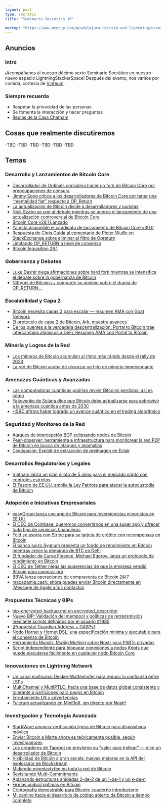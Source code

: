 ```yaml
---
layout: post
type: socratic
title: "Seminario Socrático 16"

meetup: "https://www.meetup.com/guadalajara-bitcoin-and-lightning/events/311439388/"
---
```


## Anuncios
### Intro
¡Acompáñanos al nuestro décimo sexto Seminario Socrático en nuestro nuevo espacio LightningStackerSpace! Después del evento, nos vamos por comida, cortesía de [Vinteum](https://vinteum.org/).

### Siempre recuerda
- Respetar la privacidad de las personas
- Se fomenta la interacción y hacer preguntas
- [Reglas de la Casa Chatham](https://es.m.wikipedia.org/wiki/Regla_Chatham_House)

## Cosas que realmente discutiremos

-TBD
-TBD
-TBD
-TBD
-TBD
-TBD

## Temas

### Desarrollo y Lanzamientos de Bitcoin Core
- [Desarrollador de Ordinals considera hacer un fork de Bitcoin Core por preocupaciones de censura](https://cointelegraph.com/news/ordinals-leader-threatens-bitcoin-core-fork)
- [Jimmy Song critica a los desarrolladores de Bitcoin Core por tener una “mentalidad fiat” respecto a OP_Return](https://cointelegraph.com/news/jimmy-song-slams-bitcoin-core-fiat-mentality-op-return)
- [La actualización de Bitcoin divide a desarrolladores y puristas](https://cointelegraph.com/news/bitcoin-upgrade-core-developers)
- [Nick Szabo se une al debate mientras se acerca el lanzamiento de una actualización controversial de Bitcoin Core](https://cointelegraph.com/news/bitcoin-core-sends-v30-release-candidate-as-nick-szabo-joins-debate)
- [Bitcoin Core v29.1 Lanzado](https://delvingbitcoin.org/t/bitcoin-core-v29-1-released/1978)
- [Ya está disponible el candidato de lanzamiento de Bitcoin Core v30.0](https://delvingbitcoin.org/t/bitcoin-core-v30-0-release-candidate-is-available/1980)
- [Respuesta de Chris Guida al comentario de Pieter Wuille en StackExchange sobre eliminar el filtro de Opreturn](https://delvingbitcoin.org/t/response-to-pieter-wuilles-stackexchange-answer-re-nuking-the-opreturn-filter/1991)
- [Limitando OP_RETURN a nivel de consenso](https://delvingbitcoin.org/t/limiting-op-return-at-consensus-level/2013)
- [Bitcoin Inquisition 29.1](https://delvingbitcoin.org/t/bitcoin-inquisition-29-1/2019)

### Gobernanza y Debates
- [Luke Dashjr niega afirmaciones sobre hard fork mientras se intensifica el debate sobre la gobernanza de Bitcoin](https://www.coindesk.com/tech/2025/09/27/luke-dashjr-denies-hard-fork-claims-as-bitcoin-governance-debate-heats-up)
- [Niftynei de Bitcoin++ comparte su opinión sobre el drama de OP_RETURN...](https://insider.btcpp.dev/p/a-knotty-irony)

### Escalabilidad y Capa 2
- [Bitcoin necesita capas 2 para escalar — resumen AMA con Goat Network](https://cointelegraph.com/news/why-bitcoin-needs-bitcoin-l2s-ama-recap-with-goat-network)
- [El protocolo de capa 2 de Bitcoin, Ark, muestra avances](https://www.tftc.io/bitcoin-layer-2-protocol-ark-making-progress/)
- [De los puentes a la verdadera descentralización: Portal to Bitcoin trae intercambios atómicos a DeFi. Resumen AMA con Portal to Bitcoin](https://cointelegraph.com/news/from-bridges-to-true-trustlessness-portal-to-bitcoin-brings-atomic-swaps-to-defi-ama-recap-with-portal-to-bitcoin)

### Minería y Logros de la Red
- [Los mineros de Bitcoin acumulan al ritmo más rápido desde el rally de 2023](https://cointelegraph.com/news/bitcoin-miners-hodl-again-is-dollar140k-btc-price-next)
- [La red de Bitcoin acaba de alcanzar un hito de minería impresionante](https://www.tftc.io/bitcoin-network-zettahash/)

### Amenazas Cuánticas y Avanzadas
- [Las computadoras cuánticas podrían revivir Bitcoins perdidos: así es cómo](https://cointelegraph.com/explained/quantum-computers-could-bring-lost-bitcoin-back-to-life-heres-how)
- [Yakovenko de Solana dice que Bitcoin debe actualizarse para sobrevivir a la amenaza cuántica antes de 2030](https://www.coindesk.com/tech/2025/09/20/solana-s-yakovenko-says-bitcoin-must-upgrade-to-survive-quantum-threat-by-2030)
- [HSBC afirma haber logrado un avance cuántico en el trading algorítmico](https://cointelegraph.com/news/hsbc-claims-quantum-breakthrough)

### Seguridad y Monitoreo de la Red
- [Ataques de intercepción BGP eclipsando nodos de Bitcoin](https://delvingbitcoin.org/t/eclipsing-bitcoin-nodes-with-bgp-interception-attacks/1965)
- [Peer-observer: herramienta e infraestructura para monitorear la red P2P de Bitcoin en busca de ataques y anomalías](https://delvingbitcoin.org/t/peer-observer-a-tool-and-infrastructure-for-monitoring-the-bitcoin-p2p-network-for-attacks-and-anomalies/1988)
- [Divulgación: Exploit de extracción de preimagen en Eclair](https://delvingbitcoin.org/t/disclosure-eclair-preimage-extraction-exploit/2010)

### Desarrollos Regulatorios y Legales
- [Vietnam lanza un plan piloto de 5 años para el mercado cripto con controles estrictos](https://cointelegraph.com/news/vietnam-five-year-crypto-pilot-strict-controls)
- [El Tesoro de EE.UU. amplía la Ley Patriota para atacar la autocustodia de Bitcoin](https://www.tftc.io/treasury-iexpanding-patriot-act/)

### Adopción e Iniciativas Empresariales
- [easyGroup lanza una app de Bitcoin para inversionistas minoristas en EE.UU.](https://www.coindesk.com/business/2025/09/09/easygroup-launches-bitcoin-app-for-u-s-retail-investors)
- [El CEO de Coinbase: queremos convertirnos en una super app y ofrecer todo tipo de servicios financieros](https://www.coindesk.com/markets/2025/09/20/coinbase-ceo-we-want-to-become-a-super-app-and-provide-all-types-of-financial-services)
- [Fold se asocia con Stripe para su tarjeta de crédito con recompensas en Bitcoin](https://www.coindesk.com/markets/2025/09/23/fold-teaming-with-stripe-for-its-bitcoin-rewards-credit-card)
- [El banco suizo Sygnum presenta un fondo de rendimiento en Bitcoin mientras crece la demanda de BTC en DeFi](https://www.coindesk.com/business/2025/10/01/swiss-bank-sygnum-unveils-bitcoin-yield-fund-as-btc-defi-demand-grows)
- [El fundador de Curve Finance, Michael Egorov, lanza un protocolo de rendimiento en Bitcoin](https://www.coindesk.com/business/2025/09/26/curve-finance-founder-michael-egorov-launches-bitcoin-yield-protocol)
- [El CEO de Tether niega las sugerencias de que la empresa vendió Bitcoin para comprar oro](https://cointelegraph.com/news/tether-denies-bitcoin-sell-off-invests-btc-gold-land)
- [BBVA lanza operaciones de compraventa de Bitcoin 24/7](https://atlas21.com/bbva-launches-24-7-bitcoin-trading/)
- [macadamia.cash: ahora puedes enviar Bitcoin directamente en iMessage de Apple a tus contactos](https://www.tftc.io/bitcoins-iphone-moment/)

### Propuestas Técnicas y BIPs
- [bip-encrypted-backup.md en encrypted_descriptor](https://github.com/pythcoiner/bips/blob/encrypted_descriptor/bip-encrypted-backup.md)
- [Nuevo BIP: Validación del mempool y políticas de retransmisión mediante scripts definidos por el usuario #1985](https://groups.google.com/g/bitcoindev/c/o3JZhiOa2PQ?pli=1)
- [[Propuesta] Guardian Address + GASPv1](https://delvingbitcoin.org/t/proposal-guardian-address-gaspv1/2006)
- [Nodo Hornet y Hornet DSL: una especificación mínima y ejecutable para el consenso de Bitcoin](https://hornetnode.org/paper.html)
- [Herramienta Munstr: MuSig Multisig sobre Nostr para PSBTs privadas](https://github.com/arminsabouri/munstr)
- [Script independiente para bloquear conexiones a nodos Knots que puede ejecutarse fácilmente en cualquier nodo Bitcoin Core](https://x.com/noosphere888x2/status/1966616678248157408?s=46&t=tqaWYbp-p3qX0bYI86rbfQ)

### Innovaciones en Lightning Network
- [Un canal multicanal Decker-Wattenhofer para reducir la confianza entre LSPs](https://delvingbitcoin.org/t/a-decker-wattenhofer-multichannel-for-reduced-inter-lsp-trust/1994)
- [MultiChannel y MultiPTLC: hacia una base de datos global consistente y tolerante a particiones para pagos en Bitcoin](https://delvingbitcoin.org/t/multichannel-and-multiptlc-towards-a-global-high-availability-consistent-partition-tolerant-database-for-bitcoin-payments/1983)
- [Enrutamiento LN y advertencias](https://delvingbitcoin.org/t/ln-routing-and-caveats/2003)
- [Fulcrum actualizando en MiniBolt, ¡en directo por Nostr!](https://btcgdl.github.io/Mastering-phoenixd/Flags)

### Investigación y Tecnología Avanzada
- [StarkWare anuncia verificación ligera de Bitcoin para dispositivos móviles](https://cointelegraph.com/news/starkware-launches-lightweight-bitcoin-verification-mobile-devices)
- [Enviar Bitcoin a Marte ahora es teóricamente posible, según investigadores](https://cointelegraph.com/news/sending-bitcoin-earth-mars-possible-researchers)
- [Los creadores de Taproot no previeron su “valor para trollear” — dice un desarrollador de Bitcoin](https://cointelegraph.com/news/taproot-devs-overlooked-trolling-value-added-bitcoin)
- [Visibilidad de Bitcoin a gran escala: nuevas mejoras en la API del explorador de Blockstream](https://blog.blockstream.com/bitcoin-visibility-at-scale-new-upgrades-to-the-blockstream-explorer-api/)
- [Midiendo minrelaytxfee en toda la red de Bitcoin](https://delvingbitcoin.org/t/measuring-minrelaytxfee-across-the-bitcoin-network/1989)
- [Revisitando Multi-Commitments](https://delvingbitcoin.org/t/revisiting-multi-commitments/2009)
- [Aplanando estructuras anidadas 2-de-2 de un 1-de-1 y un k-de-n](https://delvingbitcoin.org/t/flattening-nested-2-of-2-of-a-1-of-1-and-a-k-of-n/2018)
- [Firmas umbral óptimas en Bitcoin](https://delvingbitcoin.org/t/optimal-threshold-signatures-in-bitcoin/2023)
- [Criptografía demostrable para Bitcoin: cuaderno introductorio](https://delvingbitcoin.org/t/provable-cryptography-for-bitcoin-an-introduction-workbook/1974)
- [Mi camino hacia el desarrollo de código abierto de Bitcoin a tiempo completo](https://blog.btrust.tech/my-path-to-full-time-bitcoin-open-source-development/)
